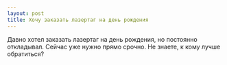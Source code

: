 ```yaml
---
layout: post 
title: Хочу заказать лазертаг на день рождения 
--- 
```

Давно хотел заказать лазертаг на день рождения, но постоянно откладывал. Сейчас уже нужно прямо срочно. Не знаете, к кому лучше обратиться?
